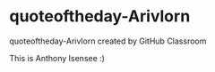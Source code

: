 # quoteoftheday-Arivlorn
quoteoftheday-Arivlorn created by GitHub Classroom

This is Anthony Isensee :)
